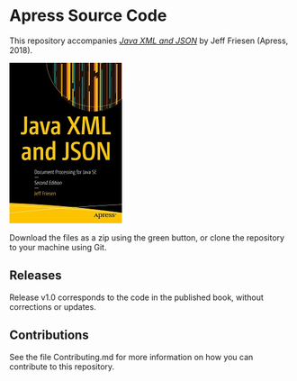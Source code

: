 # Apress Source Code

This repository accompanies [*Java XML and JSON*](https://www.apress.com/9781484243299) by Jeff Friesen (Apress, 2018).

[comment]: #cover
![Cover image](9781484243299.jpg)

Download the files as a zip using the green button, or clone the repository to your machine using Git.

## Releases

Release v1.0 corresponds to the code in the published book, without corrections or updates.

## Contributions

See the file Contributing.md for more information on how you can contribute to this repository.